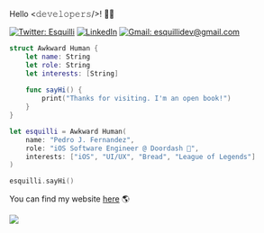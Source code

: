 Hello <𝚍𝚎𝚟𝚎𝚕𝚘𝚙𝚎𝚛𝚜/>! 🤘🏼

[![Twitter: Esquilli](https://img.shields.io/badge/Twitter-1DA1F2?style=for-the-badge&logo=twitter&logoColor=white)](https://twitter.com/Esquilli)
[![LinkedIn](https://img.shields.io/badge/LinkedIn-0077B5?style=for-the-badge&logo=linkedin&logoColor=white)](https://www.linkedin.com/in/pedro-fernandez-5362b1157/)
[![Gmail: esquillidev@gmail.com](https://img.shields.io/badge/Gmail-D14836?style=for-the-badge&logo=gmail&logoColor=white)](mailto:esquillidev@gmail.com)

```swift
struct Awkward Human {
    let name: String
    let role: String
    let interests: [String]
    
    func sayHi() {
        print("Thanks for visiting. I'm an open book!")
    }
}

let esquilli = Awkward Human(
    name: "Pedro J. Fernandez",
    role: "iOS Software Engineer @ Doordash 🚗",
    interests: ["iOS", "UI/UX", "Bread", "League of Legends"]
)

esquilli.sayHi()
```

You can find my website [here](https://esquilli.dev/) 🌎

![](https://komarev.com/ghpvc/?username=esquilli&color=red)
